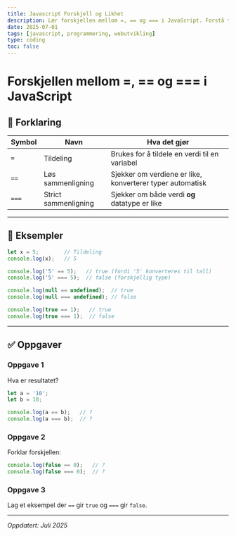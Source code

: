 ```yaml
---
title: Javascript Forskjell og Likhet
description: Lær forskjellen mellom =, == og === i JavaScript. Forstå tildeling, løs sammenligning og strict sammenligning.
date: 2025-07-01
tags: [javascript, programmering, webutvikling]
type: coding
toc: false
---
```


# Forskjellen mellom =, == og === i JavaScript

## 📘 Forklaring

| Symbol | Navn               | Hva det gjør                                  |
|--------|--------------------|-----------------------------------------------|
| `=`    | Tildeling          | Brukes for å tildele en verdi til en variabel |
| `==`   | Løs sammenligning  | Sjekker om verdiene er like, konverterer typer automatisk |
| `===`  | Strict sammenligning | Sjekker om både verdi **og** datatype er like |

---

## 🧪 Eksempler

```javascript
let x = 5;        // Tildeling
console.log(x);   // 5

console.log('5' == 5);   // true (fordi '5' konverteres til tall)
console.log('5' === 5);  // false (forskjellig type)

console.log(null == undefined);  // true
console.log(null === undefined); // false

console.log(true == 1);   // true
console.log(true === 1);  // false
```

---

## ✅ Oppgaver

### Oppgave 1
Hva er resultatet?

```javascript
let a = '10';
let b = 10;

console.log(a == b);   // ?
console.log(a === b);  // ?
```

### Oppgave 2
Forklar forskjellen:

```javascript
console.log(false == 0);   // ?
console.log(false === 0);  // ?
```

### Oppgave 3
Lag et eksempel der `==` gir `true` og `===` gir `false`.

---

*Oppdatert: Juli 2025*
